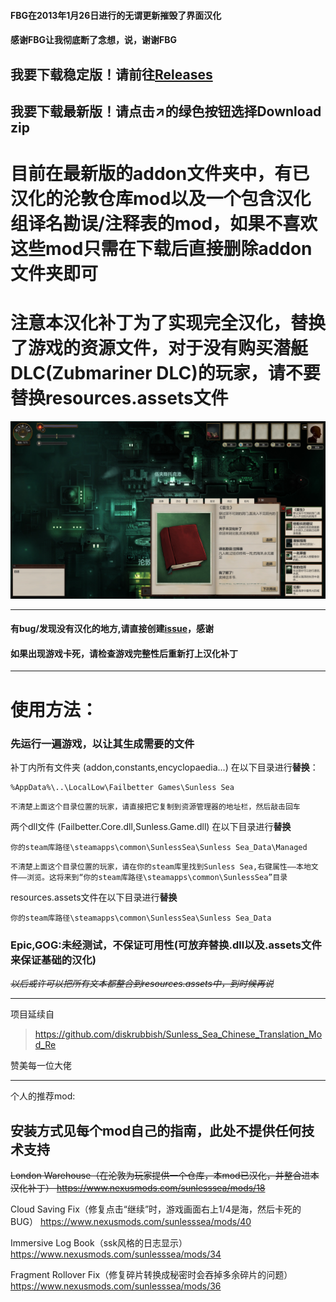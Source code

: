 #### FBG在2013年1月26日进行的无谓更新摧毁了界面汉化
#### 感谢FBG让我彻底断了念想，说，谢谢FBG










## 我要下载稳定版！请前往[Releases](https://github.com/InstantComet/SunlessSea/releases)
## 我要下载最新版！请点击↗的绿色按钮选择Download zip


# 目前在最新版的addon文件夹中，有已汉化的沦敦仓库mod以及一个包含汉化组译名勘误/注释表的mod，如果不喜欢这些mod只需在下载后直接删除addon文件夹即可
# 注意本汉化补丁为了实现完全汉化，替换了游戏的资源文件，对于没有购买潜艇DLC(Zubmariner DLC)的玩家，请不要替换resources.assets文件

![image](https://raw.githubusercontent.com/InstantComet/images/main/img/20221201030329_1.jpg)

***
#### 有bug/发现没有汉化的地方,请直接创建[issue](https://github.com/InstantComet/SunlessSea/issues)，感谢
#### 如果出现游戏卡死，请检查游戏完整性后重新打上汉化补丁

***
# 使用方法：

### 先运行一遍游戏，以让其生成需要的文件

补丁内所有文件夹 (addon,constants,encyclopaedia...) 在以下目录进行**替换**：
```
%AppData%\..\LocalLow\Failbetter Games\Sunless Sea
```
```
不清楚上面这个目录位置的玩家，请直接把它复制到资源管理器的地址栏，然后敲击回车
```

两个dll文件 (Failbetter.Core.dll,Sunless.Game.dll) 在以下目录进行**替换**
```
你的steam库路径\steamapps\common\SunlessSea\Sunless Sea_Data\Managed
```
```
不清楚上面这个目录位置的玩家，请在你的steam库里找到Sunless Sea,右键属性——本地文件——浏览。这将来到“你的steam库路径\steamapps\common\SunlessSea”目录
```

resources.assets文件在以下目录进行**替换**
```
你的steam库路径\steamapps\common\SunlessSea\Sunless Sea_Data
```

### Epic,GOG:未经测试，不保证可用性(可放弃替换.dll以及.assets文件来保证基础的汉化)

~~*以后或许可以把所有文本都整合到resources.assets中，到时候再说*~~
***
项目延续自

>https://github.com/diskrubbish/Sunless_Sea_Chinese_Translation_Mod_Re

赞美每一位大佬

***
个人的推荐mod:


## 安装方式见每个mod自己的指南，此处不提供任何技术支持

~~London Warehouse（在沦敦为玩家提供一个仓库，本mod已汉化，并整合进本汉化补丁）
https://www.nexusmods.com/sunlesssea/mods/18~~

Cloud Saving Fix（修复点击“继续”时，游戏画面右上1/4是海，然后卡死的BUG）
https://www.nexusmods.com/sunlesssea/mods/40

Immersive Log Book（ssk风格的日志显示）
https://www.nexusmods.com/sunlesssea/mods/34

Fragment Rollover Fix（修复碎片转换成秘密时会吞掉多余碎片的问题）
https://www.nexusmods.com/sunlesssea/mods/36
